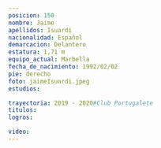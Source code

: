 ```yaml
---
posicion: 150
nombre: Jaime
apellidos: Isuardi
nacionalidad: Español
demarcacion: Delantero
estatura: 1,71 m
equipo_actual: Marbella
fecha_de_nacimiento: 1992/02/02
pie: derecho
foto: jaimeIsuardi.jpeg
estudios: 

trayectoria: 2019 - 2020#Club Portugalete
titulos:
logros:

video:
---
```

